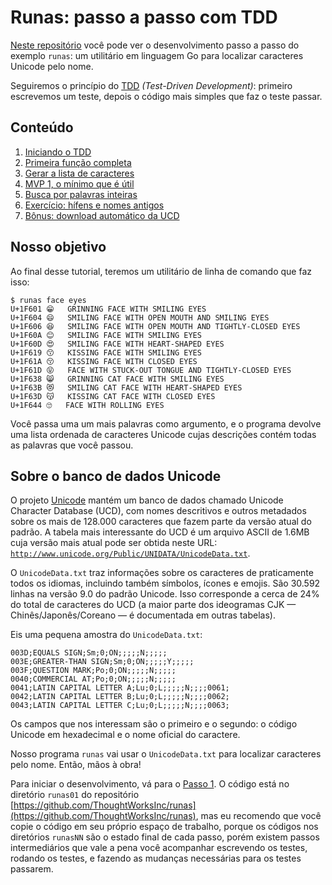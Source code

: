 # Runas: passo a passo com TDD

[Neste repositório](https://github.com/ThoughtWorksInc/runas) você pode ver o desenvolvimento passo a passo do exemplo `runas`: um utilitário em linguagem Go para localizar caracteres Unicode pelo nome.

Seguiremos o princípio do [TDD](http://tdd.caelum.com.br/) _(Test-Driven Development)_: primeiro escrevemos um teste, depois o código mais simples que faz o teste passar.

## Conteúdo

1. [Iniciando o TDD](passo-01)
2. [Primeira função completa](passo-02)
3. [Gerar a lista de caracteres](passo-03)
4. [MVP 1, o mínimo que é útil](passo-04)
5. [Busca por palavras inteiras](passo-05)
6. [Exercício: hífens e nomes antigos](passo-06)
7. [Bônus: download automático da UCD](passo-07)


## Nosso objetivo

Ao final desse tutorial, teremos um utilitário de linha de comando que faz isso:

```
$ runas face eyes
U+1F601	😁	GRINNING FACE WITH SMILING EYES
U+1F604	😄	SMILING FACE WITH OPEN MOUTH AND SMILING EYES
U+1F606	😆	SMILING FACE WITH OPEN MOUTH AND TIGHTLY-CLOSED EYES
U+1F60A	😊	SMILING FACE WITH SMILING EYES
U+1F60D	😍	SMILING FACE WITH HEART-SHAPED EYES
U+1F619	😙	KISSING FACE WITH SMILING EYES
U+1F61A	😚	KISSING FACE WITH CLOSED EYES
U+1F61D	😝	FACE WITH STUCK-OUT TONGUE AND TIGHTLY-CLOSED EYES
U+1F638	😸	GRINNING CAT FACE WITH SMILING EYES
U+1F63B	😻	SMILING CAT FACE WITH HEART-SHAPED EYES
U+1F63D	😽	KISSING CAT FACE WITH CLOSED EYES
U+1F644	🙄	FACE WITH ROLLING EYES
```

Você passa uma um mais palavras como argumento, e o programa devolve uma lista ordenada de caracteres Unicode cujas descrições contém todas as palavras que você passou.


## Sobre o banco de dados Unicode

O projeto [Unicode](http://unicode.org) mantém um banco de dados chamado Unicode Character Database (UCD), com nomes descritivos e outros metadados sobre os mais de 128.000 caracteres que fazem parte da versão atual do padrão. A tabela mais interessante do UCD é um arquivo ASCII de 1.6MB cuja versão mais atual pode ser obtida neste URL: [`http://www.unicode.org/Public/UNIDATA/UnicodeData.txt`](http://www.unicode.org/Public/UNIDATA/UnicodeData.txt).

O `UnicodeData.txt` traz informações sobre os caracteres de praticamente todos os idiomas, incluindo também símbolos, ícones e emojis. São 30.592 linhas na versão 9.0 do padrão Unicode. Isso corresponde a cerca de 24% do total de caracteres do UCD (a maior parte dos ideogramas CJK — Chinês/Japonês/Coreano — é documentada em outras tabelas).

Eis uma pequena amostra do `UnicodeData.txt`:

```
003D;EQUALS SIGN;Sm;0;ON;;;;;N;;;;;
003E;GREATER-THAN SIGN;Sm;0;ON;;;;;Y;;;;;
003F;QUESTION MARK;Po;0;ON;;;;;N;;;;;
0040;COMMERCIAL AT;Po;0;ON;;;;;N;;;;;
0041;LATIN CAPITAL LETTER A;Lu;0;L;;;;;N;;;;0061;
0042;LATIN CAPITAL LETTER B;Lu;0;L;;;;;N;;;;0062;
0043;LATIN CAPITAL LETTER C;Lu;0;L;;;;;N;;;;0063;
```

Os campos que nos interessam são o primeiro e o segundo: o código Unicode em hexadecimal e o nome oficial do caractere.

Nosso programa `runas` vai usar o `UnicodeData.txt` para localizar caracteres pelo nome. Então, mãos à obra!

Para iniciar o desenvolvimento, vá para o [Passo 1](passo-01). O código está no diretório `runas01` do repositório [https://github.com/ThoughtWorksInc/runas](https://github.com/ThoughtWorksInc/runas), mas eu recomendo que você copie o código em seu próprio espaço de trabalho, porque os códigos nos diretórios `runasNN` são o estado final de cada passo, porém existem passos intermediários que vale a pena você acompanhar escrevendo os testes, rodando os testes, e fazendo as mudanças necessárias para os testes passarem.
